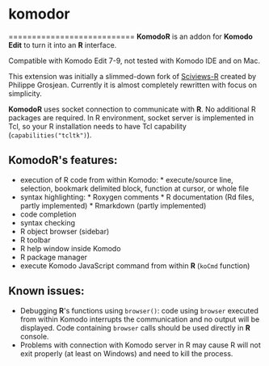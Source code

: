 # komodor
===========================
**KomodoR** is an addon for **Komodo Edit** to turn it into an **R** interface.

Compatible with Komodo Edit 7-9, not tested with Komodo IDE and on Mac.

This extension was initially a slimmed-down fork of [Sciviews-R](http://komodoide.com/packages/addons/sciviews-r/) created by Philippe Grosjean. Currently it is almost completely rewritten with focus on simplicity.

**KomodoR** uses socket connection to communicate with **R**. No additional R packages are required. In R environment, socket server is implemented in Tcl, so your R installation needs to have Tcl capability (`capabilities("tcltk")`).

## **KomodoR**'s features:
* execution of R code from within Komodo:
      * execute/source line, selection, bookmark delimited block, function at cursor, or whole file 
* syntax highlighting:
      * Roxygen comments
      * R documentation (Rd files, partly implemented)
      * Rmarkdown (partly implemented)
* code completion
* syntax checking
* R object browser (sidebar)
* R toolbar
* R help window inside Komodo
* R package manager
* execute Komodo JavaScript command from within **R** (`koCmd` function)


## Known issues:
* Debugging **R**'s functions using `browser()`: code using `browser` executed from within Komodo interrupts the communication and no output will be displayed. Code containing `browser` calls should be used directly in **R** console.
* Problems with connection with Komodo server in R may cause R will not exit properly (at least on Windows) and need to kill the process.

